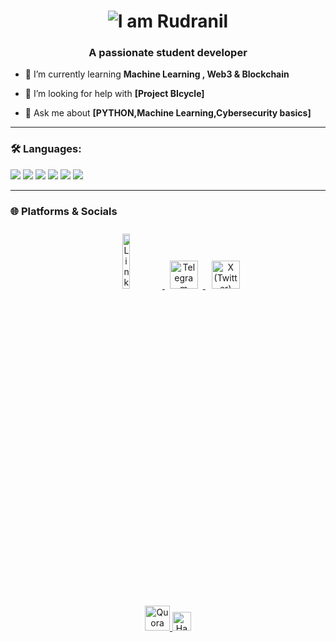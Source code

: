 <h1 align="center">
  <img src="https://readme-typing-svg.demolab.com?font=Fira+Code&pause=1000&color=65a812&center=true&vCenter=true&width=445&lines=Hi+%F0%9F%91%8B%2C+I'm+Rudranil" alt="I am Rudranil " />
</h1>
<h3 align="center">A passionate student developer </h3>

<!-- 🔭 I’m currently working on **Smart WASTE segregation  & Tourism boos INDIA**-->
- 🌱 I’m currently learning **Machine Learning , Web3 & Blockchain**
<!-- 👯 I’m looking to collaborate on **[Open source, projects, etc.]**-->
- 🤝 I’m looking for help with **[Project BIcycle]**
  
- 💬 Ask me about **[PYTHON,Machine Learning,Cybersecurity basics]**
<!--- ⚡ Fun fact: **[]**-->

---

### 🛠️ Languages:

<p>
  <img src="https://img.shields.io/badge/-Python-FFD700?style=for-the-badge&logo=python&logoColor=white"/>
  <img src="https://img.shields.io/badge/-HTML5-E34F26?style=for-the-badge&logo=html5&logoColor=white"/>
  <img src="https://img.shields.io/badge/-CSS3-1572B6?style=for-the-badge&logo=css3&logoColor=white"/>
  <img src="https://img.shields.io/badge/- -ff1111?style=for-the-badge&logo=C&logoColor=white"/>
  <img src="https://img.shields.io/badge/-MYSQL-fafafa?style=for-the-badge&logo=mysql&logoColor=000000"/>
  <img src="https://img.shields.io/badge/-C++-00599C?style=for-the-badge&logo=c%2B%2B&logoColor=white"/>
  
</p>

---

<!--### 📈 GitHub Stats

<p>
  <img src="https://github-readme-stats.vercel.app/api?username=rudranil5&show_icons=true&theme=radical" alt="rudranil5" />
  <img src="https://github-readme-stats.vercel.app/api/top-langs/?username=rudranil5&layout=compact&theme=radical" alt="rudranil5" />
</p>

---
-->
### 🌐 Platforms & Socials

<p align="center">
  <a href="https://linkedin.com/in/rudranil5" target="_blank" rel="noopener noreferrer">
    <img src="https://upload.wikimedia.org/wikipedia/commons/thumb/a/aa/LinkedIn_2021.svg/1920px-LinkedIn_2021.svg.png" alt="LinkedIn" style="height:15%; margin: 0 10px;padding:10 ;"/>
  </a>
  
  <a href="https://t.me/Rudranil_telegrambot" target="_blank" rel="noopener noreferrer">
    <img src="https://img.shields.io/badge/Telegram-2CA5E0?style=for-the-badge&logo=telegram&logoColor=white&labelColor=2CA5E0" alt="Telegram" style="height:45px; margin: 0 8px;"/>
  </a>
  
  <a href="https://twitter.com/Anihilin" target="_blank" rel="noopener noreferrer">
    <img src="https://img.shields.io/badge/x-1a1a1a?style=for-the-badge&logo=x&logoColor=white&labelColor=1a1a1a" alt="X (Twitter)" style="height:45px; margin: 0 10px;"/>
  </a>
<br>
  
  <a href="https://bn.quora.com/camerapid" target="_blank" rel="noopener">
    <img src="https://upload.wikimedia.org/wikipedia/commons/9/91/Quora_logo_2015.svg" alt="Quora Logo" style="height:40px;">
  </a>

   <a href="https://www.hackerrank.com/profile/rudranil5" target="_blank" rel="noopener">
    <img src="https://cdn.prod.website-files.com/66b6d7fd4d3e9cef94717176/6765dc51a13e31531996cef3_logo-dark.svg" alt="HackerRank Logo" style="height:30px;">
  </a>

</p>
